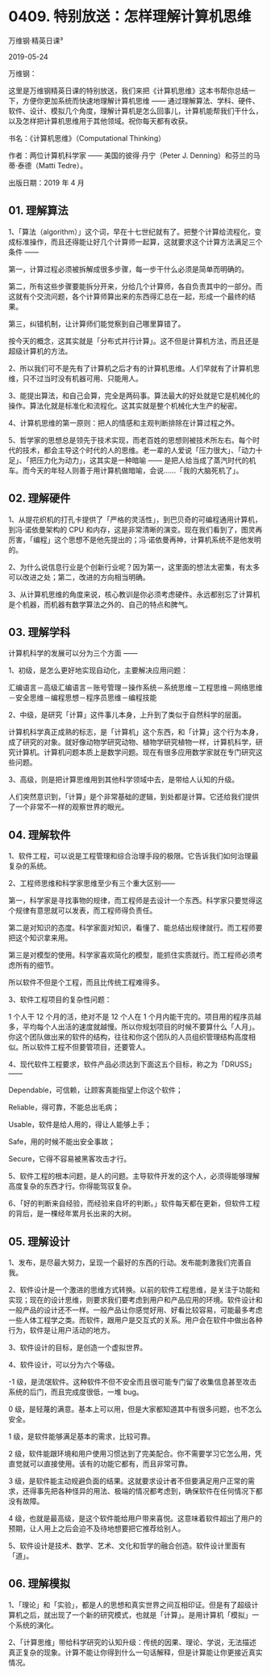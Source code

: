 # 0409. 特别放送：怎样理解计算机思维

万维钢·精英日课³

2019-05-24

万维钢：

这里是万维钢精英日课的特别放送，我们来把《计算机思维》这本书帮你总结一下，方便你更加系统而快速地理解计算机思维 —— 通过理解算法、学科、硬件、软件、设计、模拟几个角度，理解计算机是怎么回事儿，计算机能帮我们干什么，以及怎样把计算机思维用于其他领域。祝你每天都有收获。

书名：《计算机思维》（Computational Thinking）

作者：两位计算机科学家 —— 美国的彼得·丹宁（Peter J. Denning）和芬兰的马蒂·泰德（Matti Tedre）。

出版日期：2019 年 4 月

## 01. 理解算法

1、「算法（algorithm）」这个词，早在十七世纪就有了。把整个计算给流程化，变成标准操作，而且还得能让好几个计算师一起算，这就要求这个计算方法满足三个条件 ——

第一，计算过程必须被拆解成很多步骤，每一步干什么必须是简单而明确的。

第二，所有这些步骤要能拆分开来，分给几个计算师，各自负责其中的一部分。而这就有个交流问题，各个计算师算出来的东西得汇总在一起，形成一个最终的结果。

第三，纠错机制，让计算师们能觉察到自己哪里算错了。

按今天的概念，这其实就是「分布式并行计算」。这不但是计算机方法，而且还是超级计算机的方法。

2、所以我们可不是先有了计算机之后才有的计算机思维。人们早就有了计算机思维，只不过当时没有机器可用、只能用人。

3、能提出算法，和自己会算，完全是两码事。算法最大的好处就是它是机械化的操作。算法化就是标准化和流程化。这其实就是整个机械化大生产的秘密。

4、计算机思维的第一原则：把人的情感和主观判断排除在计算过程之外。

5、哲学家的思想总是领先于技术实现，而老百姓的思想则被技术所左右。每个时代的技术，都会主导这个时代的人的思维。老一辈的人爱说「压力很大」、「动力十足」、「把压力化为动力」，这其实是一种暗喻 —— 是把人给当成了蒸汽时代的机车。而今天的年轻人则善于用计算机做暗喻，会说……「我的大脑死机了」。

## 02. 理解硬件

1、从提花织机的打孔卡提供了「严格的灵活性」，到巴贝奇的可编程通用计算机，到冯·诺依曼架构的 CPU 和内存，这是非常清晰的演变。现在我们看到了，图灵再厉害，「编程」这个思想不是他先提出的；冯·诺依曼再神，计算机系统不是他发明的。

2、为什么说信息行业是个创新行业呢？因为第一，这里面的想法太密集，有太多可以改进之处；第二，改进的方向相当明确。

3、从计算机思维的角度来说，核心教训是你必须考虑硬件。永远都别忘了计算机是个机器，而机器有数学算法之外的、自己的特点和脾气。

## 03. 理解学科

计算机科学的发展可以分为三个方面 ——

1、初级，是怎么更好地实现自动化，主要解决应用问题：

汇编语言－高级汇编语言－账号管理－操作系统－系统思维－工程思维－网络思维－安全思维－编程思想－程序员思维－编程技能

2、中级，是研究「计算」这件事儿本身，上升到了类似于自然科学的层面。

计算机科学真正成熟的标志，是「计算机」这个东西，和「计算」这个行为本身，成了研究的对象。就好像动物学研究动物、植物学研究植物一样，计算机科学，研究计算机。计算机问题本质上是数学问题。现在有很多应用数学家就在专门研究这些问题。

3、高级，则是把计算思维用到其他科学领域中去，是带给人认知的升级。

人们突然意识到，「计算」是个非常基础的逻辑，到处都是计算。它还给我们提供了一个非常不一样的观察世界的眼光。

## 04. 理解软件

1、软件工程，可以说是工程管理和综合治理手段的极限。它告诉我们如何治理最复杂的系统。

2、工程师思维和科学家思维至少有三个重大区别——

第一，科学家是寻找事物的规律，而工程师是去设计一个东西。科学家只要觉得这个规律有意思就可以发表，而工程师得负责任。

第二是对知识的态度。科学家面对知识，看懂了、能总结出规律就行。而工程师要把这个知识拿来用。

第三是对模型的使用。科学家喜欢简化的模型，能抓住实质就行。而工程师必须考虑所有的细节。

所以软件不但是个工程，而且比传统工程难得多。

3、软件工程项目的复杂性问题：

1 个人干 12 个月的活，绝对不是 12 个人在 1 个月内能干完的。项目用的程序员越多，平均每个人出活的速度就越慢。所以你规划项目的时候不要算什么「人月」。你这个团队做出来的软件的结构，往往和你这个团队的人员组织管理结构高度相似。所以软件工程不但要管项目，还要管人。

4、现代软件工程要求，软件产品必须达到下面这五个目标，称之为「DRUSS」 ——

Dependable，可信赖，让顾客真能指望上你这个软件；

Reliable，得可靠，不能总出毛病；

Usable，软件是给人用的，得让人能够上手；

Safe，用的时候不能出安全事故；

Secure，它得不容易被黑客攻击才行。

5、软件工程的根本问题，是人的问题。主导软件开发的这个人，必须得能够理解高度复杂的东西才行。你得能驾驭复杂。

6、「好的判断来自经验，而经验来自坏的判断。」软件每天都在更新，但软件工程的背后，是一棵经年累月长出来的大树。

## 05. 理解设计

1、发布，是尽最大努力，呈现一个最好的东西的行动。发布能刺激我们完善自我。

2、软件设计是一个激进的思维方式转换。以前的软件工程思维，是关注于功能和实现；现在的设计思维，则要求我们要考虑到用户和产品应用的环境。软件设计和一般产品的设计还不一样。一般产品让你感觉好用、好看比较容易，可能最多考虑一些人体工程学之类。而软件，跟用户是交互式的关系。用户会在软件中做出各种行为，软件是让用户活动的地方。

3、软件设计的目标，是创造一个虚拟世界。

4、软件设计，可以分为六个等级。

-1 级，是流氓软件。这种软件不但不安全而且很可能专门留了收集信息甚至攻击系统的后门，而且完成度很低，一堆 bug。

0 级，是轻蔑的满意。基本上可以用，但是大家都知道其中有很多问题，也不怎么安全。

1 级，是软件能够满足基本的需求，比较可靠。

2 级，软件能跟环境和用户使用习惯达到了完美配合。你不需要学习它怎么用，凭直觉就可以直接使用。该有的功能它都有，而且非常可靠。

3 级，是软件能主动规避负面的结果。这就要求设计者不但要满足用户正常的需求，还得事先把各种怪异的用法、极端的情况都考虑到，确保软件在任何情况下都没有故障。

4 级，也就是最高级，是这个软件能给用户带来喜悦。这意味着软件超出了用户的预期，让人用上之后会迫不及待地想要把它推荐给别人。 

5、软件设计是技术、数学、艺术、文化和哲学的融合创造。软件设计里面有「道」。

## 06. 理解模拟

1、「理论」和「实验」，都是人的思想和真实世界之间互相印证。但是有了超级计算机之后，就出现了一个新的研究模式，也就是「计算」。是用计算机「模拟」一个系统的演化。

2、「计算思维」带给科学研究的认知升级：传统的因果、理论、学说，无法描述真正复杂的现象。计算不能让你得到什么一句话解释，但是计算能让你更接近真实情况。